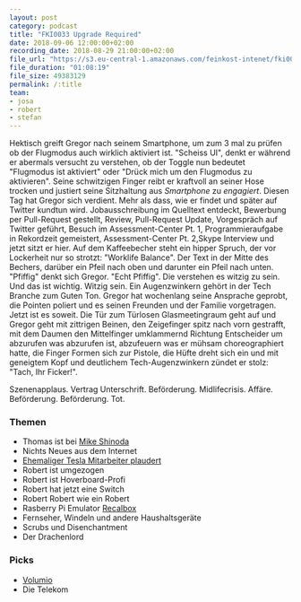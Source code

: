 ```yaml
---
layout: post
category: podcast
title: "FKI0033 Upgrade Required"
date: 2018-09-06 12:00:00+02:00
recording_date: 2018-08-29 21:00:00+02:00
file_url: "https://s3.eu-central-1.amazonaws.com/feinkost-intenet/fki0033.mp3"
file_duration: "01:08:19"
file_size: 49383129
permalink: /:title
team:
- josa
- robert
- stefan
---
```


Hektisch greift Gregor nach seinem Smartphone, um zum 3 mal zu prüfen ob der Flugmodus auch wirklich aktiviert ist. "Scheiss UI", denkt er während er abermals versucht zu verstehen, ob der Toggle nun bedeutet "Flugmodus ist aktiviert" oder "Drück mich um den Flugmodus zu aktivieren". Seine schwitzigen Finger reibt er kraftvoll an seiner Hose trocken und justiert seine Sitzhaltung aus _Smartphone_ zu _engagiert_. Diesen Tag hat Gregor sich verdient. Mehr als dass, wie er findet und später auf Twitter kundtun wird. Jobausschreibung im Quelltext entdeckt, Bewerbung per Pull-Request gestellt, Review, Pull-Request Update, Vorgespräch auf Twitter geführt, Besuch im Assessment-Center Pt. 1, Programmieraufgabe in Rekordzeit gemeistert, Assessment-Center Pt. 2,Skype Interview und jetzt sitzt er hier. Auf dem Kaffeebecher steht ein hipper Spruch, der vor Lockerheit nur so strotzt: "Worklife Balance". Der Text in der Mitte des Bechers, darüber ein Pfeil nach oben und darunter ein Pfeil nach unten. "Pfiffig" denkt sich Gregor. "Echt Pfiffig". Die verstehen es witzig zu sein. Und das ist wichtig. Witzig sein. Ein Augenzwinkern gehört in der Tech Branche zum Guten Ton. Gregor hat wochenlang seine Ansprache geprobt, die Pointen poliert und es seinen Freunden und der Familie vorgetragen. Jetzt ist es soweit. Die Tür zum Türlosen Glasmeetingraum geht auf und Gregor geht mit zittrigen Beinen, den Zeigefinger spitz nach vorn gestrafft, mit dem Daumen den Mittelfinger umklammernd Richtung Entscheider um abzurufen was abzurufen ist, abzufeuern was er mühsam choreographiert hatte, die Finger Formen sich zur Pistole, die Hüfte dreht sich ein und mit geneigtem Kopf und deutlichem Tech-Augenzwinkern zündet er stolz: "Tach, Ihr Ficker!".

Szenenapplaus. Vertrag Unterschrift. Beförderung. Midlifecrisis. Affäre. Beförderung. Beförderung. Tot.   


### Themen
- Thomas ist bei [Mike Shinoda](https://de.wikipedia.org/wiki/Mike_Shinoda)
- Nichts Neues aus dem Internet
- [Ehemaliger Tesla Mitarbeiter plaudert](https://twitter.com/atomicthumbs/status/1032939617404645376)
- Robert ist umgezogen
- Robert ist Hoverboard-Profi
- Robert hat jetzt eine Switch
- Robert Robert wie ein Robert
- Rasberry Pi Emulator [Recalbox](https://www.recalbox.com/)
- Fernseher, Windeln und andere Haushaltsgeräte
- Scrubs und Disenchantment
- Der Drachenlord

### Picks
- [Volumio](https://volumio.org/)
- Die Telekom
